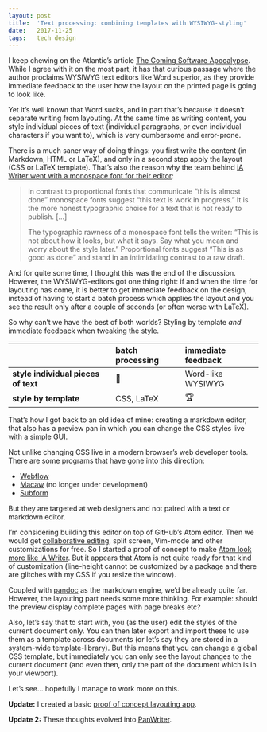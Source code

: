 ```yaml
---
layout: post
title:  'Text processing: combining templates with WYSIWYG-styling'
date:   2017-11-25
tags:   tech design
---
```


I keep chewing on the Atlantic’s article [The Coming Software Apocalypse](https://www.theatlantic.com/technology/archive/2017/09/saving-the-world-from-code/540393/). While I agree with it on the most part, it has that curious passage where the author proclaims WYSIWYG text editors like Word superior, as they provide immediate feedback to the user how the layout on the printed page is going to look like.

Yet it’s well known that Word sucks, and in part that’s because it doesn’t separate writing from layouting. At the same time as writing content, you style individual pieces of text (individual paragraphs, or even individual characters if you want to), which is very cumbersome and error-prone.

There is a much saner way of doing things: you first write the content (in Markdown, HTML or LaTeX), and only in a second step apply the layout (CSS or LaTeX template). That’s also the reason why the team behind [iA Writer went with a monospace font for their editor](https://ia.net/topics/in-search-of-the-perfect-writing-font/):

> In contrast to proportional fonts that communicate “this is almost done” monospace fonts suggest “this text is work in progress.” It is the more honest typographic choice for a text that is not ready to publish. [...]
> 
> The typographic rawness of a monospace font tells the writer: “This is not about how it looks, but what it says. Say what you mean and worry about the style later.” Proportional fonts suggest “This is as good as done” and stand in an intimidating contrast to a raw draft.

And for quite some time, I thought this was the end of the discussion. However, the WYSIWYG-editors got one thing right: if and when the time for layouting has come, it is better to get immediate feedback on the design, instead of having to start a batch process which applies the layout and you see the result only after a couple of seconds (or often worse with LaTeX).

So why can’t we have the best of both worlds? Styling by template _and_ immediate feedback when tweaking the style.


|                      | batch processing | immediate feedback |
|:---------------------|:-----------------|:-------------------|
| **style individual pieces of text** | 💩 | Word-like WYSIWYG |
| **style by template**               | CSS, LaTeX   |   🏆    |

That’s how I got back to an old idea of mine: creating a markdown editor, that also has a preview pan in which you can change the CSS styles live with a simple GUI.

Not unlike changing CSS live in a modern browser’s web developer tools. There are some programs that have gone into this direction:

- [Webflow](https://webflow.com/)
- [Macaw](http://macaw.co/) (no longer under development)
- [Subform](https://subformapp.com/)

But they are targeted at web designers and not paired with a text or markdown editor.

I’m considering building this editor on top of GitHub’s Atom editor. Then we would get [collaborative editing](https://blog.atom.io/2017/11/15/code-together-in-real-time-with-teletype-for-atom.html), split screen, Vim-mode and other customizations for free. So I started a proof of concept to make [Atom look more like iA Writer](https://github.com/mb21/atom-markdown-editor-simple-style). But it appears that Atom is not quite ready for that kind of customization (line-height cannot be customized by a package and there are glitches with my CSS if you resize the window).

Coupled with [pandoc](http://pandoc.org/) as the markdown engine, we’d be already quite far. However, the layouting part needs some more thinking. For example: should the preview display complete pages with page breaks etc?

Also, let’s say that to start with, you (as the user) edit the styles of the current document only. You can then later export and import these to use them as a template across documents (or let’s say they are stored in a system-wide template-library). But this means that you can change a global CSS template, but immediately you can only see the layout changes to the current document (and even then, only the part of the document which is in your viewport).

Let’s see… hopefully I manage to work more on this.

**Update:** I created a basic [proof of concept layouting app](https://mb21.github.io/GUI-CSS-Editor).

**Update 2:** These thoughts evolved into [PanWriter](https://panwriter.com/).
